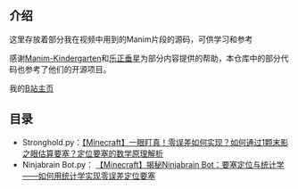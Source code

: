 ## 介绍
这里存放着部分我在视频中用到的Manim片段的源码，可供学习和参考

感谢[Manim-Kindergarten](https://github.com/manim-kindergarten)和[乐正垂星](https://space.bilibili.com/2057313067)为部分内容提供的帮助，本仓库中的部分代码也参考了他们的开源项目。

我的[B站主页](https://space.bilibili.com/228828764)
## 目录
- Stronghold.py：[【Minecraft】一眼盯真！零误差如何实现？如何通过1颗末影之眼估算要塞？定位要塞的数学原理解析](https://www.bilibili.com/video/BV1fo4y1776y)
- Ninjabrain Bot.py： [【Minecraft】揭秘Ninjabrain Bot：要塞定位与统计学——如何用统计学实现零误差定位要塞](https://www.bilibili.com/video/BV1L1421t7kS)